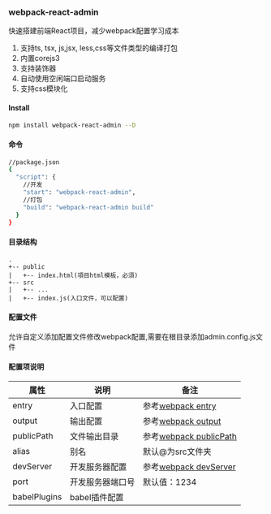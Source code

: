 ### webpack-react-admin
快速搭建前端React项目，减少webpack配置学习成本  
1. 支持ts, tsx, js,jsx, less,css等文件类型的编译打包
2. 内置corejs3
3. 支持装饰器
4. 自动使用空闲端口启动服务
5. 支持css模块化
#### Install
```bash
npm install webpack-react-admin --D
```

#### 命令
```bash
//package.json
{
  "script": {
    //开发
    "start": "webpack-react-admin",
    //打包
    "build": "webpack-react-admin build"
  }
}

```
#### 目录结构
```
.
+-- public
|   +-- index.html(項目html模板，必須)
+-- src
|   +-- ...
|   +-- index.js(入口文件，可以配置)
```

#### 配置文件
允许自定义添加配置文件修改webpack配置,需要在根目录添加admin.config.js文件

#### 配置项说明
属性|说明|备注
---|---|---
entry|入口配置|参考[webpack entry](https://www.webpackjs.com/configuration/entry-context/#entry)
output|输出配置| 参考[webpack output](https://www.webpackjs.com/configuration/output/)
publicPath|文件输出目录|参考[webpack publicPath](https://www.webpackjs.com/configuration/output/#output-publicpath)
alias|别名|默认@为src文件夹
devServer|开发服务器配置|参考[webpack devServer](https://www.webpackjs.com/configuration/dev-server/)
port|开发服务器端口号|默认值：1234
babelPlugins|babel插件配置|
